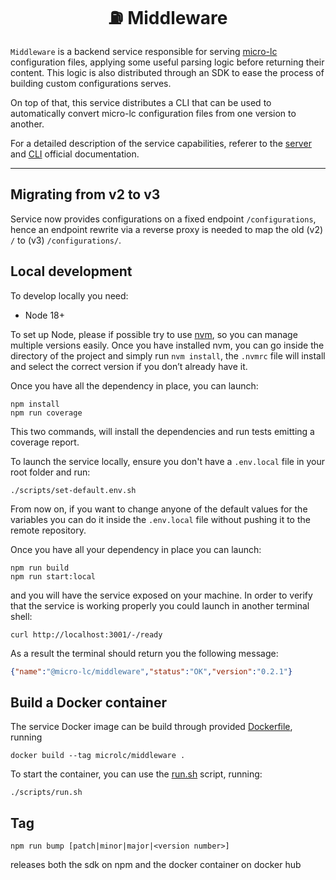 <h1 align="center">⛽ Middleware</h1>

`Middleware` is a backend service responsible for serving
[micro-lc](https://github.com/micro-lc/micro-lc) configuration files, applying some useful parsing logic before
returning their content. This logic is also distributed through an SDK to ease the process of building custom
configurations serves.

On top of that, this service distributes a CLI that can be used to automatically convert micro-lc configuration files from
one version to another.

For a detailed description of the service capabilities, referer to the 
[server](https://micro-lc.io/add-ons/backend/middleware) and 
[CLI](https://micro-lc.io/docs/migrating-from-v1#automated-migration) official documentation.

---

## Migrating from v2 to v3

Service now provides configurations on a fixed endpoint `/configurations`, hence an endpoint rewrite via a reverse proxy
is needed to map the old (v2) `/` to (v3) `/configurations/`.

## Local development

To develop locally you need:

- Node 18+

To set up Node, please if possible try to use [nvm](https://github.com/creationix/nvm), so you can manage multiple
versions easily. Once you have installed nvm, you can go inside the directory of the project and simply run
`nvm install`, the `.nvmrc` file will install and select the correct version if you don’t already have it.

Once you have all the dependency in place, you can launch:

```shell
npm install
npm run coverage
```

This two commands, will install the dependencies and run tests emitting a coverage report.

To launch the service locally, ensure you don't have a `.env.local` file in your root folder and run:

```shell
./scripts/set-default.env.sh
```

From now on, if you want to change anyone of the default values for the variables you can do it inside the `.env.local`
file without pushing it to the remote repository.

Once you have all your dependency in place you can launch:

```shell
npm run build
npm run start:local
```

and you will have the service exposed on your machine. In order to verify that the service is working properly you could
launch in another terminal shell:

```shell
curl http://localhost:3001/-/ready
```

As a result the terminal should return you the following message:

```json
{"name":"@micro-lc/middleware","status":"OK","version":"0.2.1"}
```

## Build a Docker container

The service Docker image can be build through provided [Dockerfile](./Dockerfile), running

```shell
docker build --tag microlc/middleware .
```

To start the container, you can use the [run.sh](./scripts/run.sh) script, running:

```shell
./scripts/run.sh
```

## Tag

```shell
npm run bump [patch|minor|major|<version number>]
```

releases both the sdk on npm and the docker container on docker hub
